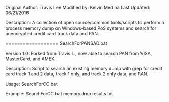 Original Author: Travis Lee
Modified by: Kelvin Medina
Last Updated: 06/21/2016

Description:
A collection of open source/common tools/scripts to perform a process memory dump on Windows-based PoS systems and search for unencrypted
credit card track data and PAN.

==================
SearchForPANSAD.bat

Version 1.0: Forked from Travis L., now able to search PAN from VISA, MasterCard, and AMEX.

Description: Script to search an existing memory dump with grep for 
credit card track 1 and 2 data, track 1 only, and track 2 only data, and PAN.

Usage:
SearchForCC.bat <memory dump file> <output file>

Example:
SearchForCC.bat memory.dmp results.txt

